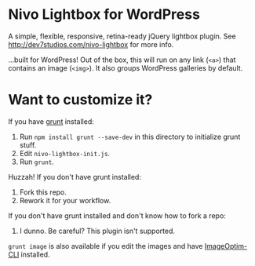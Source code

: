 Nivo Lightbox for WordPress
=============

A simple, flexible, responsive, retina-ready jQuery lightbox plugin. See http://dev7studios.com/nivo-lightbox for more info.

...built for WordPress! Out of the box, this will run on any link (`<a>`) that contains an image (`<img>`). It also groups WordPress galleries by default.

Want to customize it?
=============

If you have [grunt](http://gruntjs.com/) installed:

1. Run `npm install grunt --save-dev` in this directory to initialize grunt stuff.
1. Edit `nivo-lightbox-init.js`.
1. Run `grunt`.

Huzzah! If you don't have grunt installed:

1. Fork this repo.
1. Rework it for your workflow.

If you don't have grunt installed and don't know how to fork a repo:

1. I dunno. Be careful? This plugin isn't supported.

`grunt image` is also available if you edit the images and have [ImageOptim-CLI](http://jamiemason.github.io/ImageOptim-CLI/) installed.
